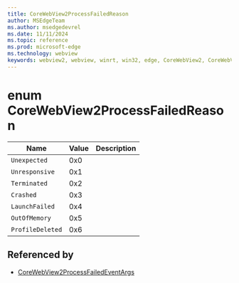 ```yaml
---
title: CoreWebView2ProcessFailedReason
author: MSEdgeTeam
ms.author: msedgedevrel
ms.date: 11/11/2024
ms.topic: reference
ms.prod: microsoft-edge
ms.technology: webview
keywords: webview2, webview, winrt, win32, edge, CoreWebView2, CoreWebView2Controller, browser control, edge html, CoreWebView2ProcessFailedReason
---
```


# enum CoreWebView2ProcessFailedReason

| Name |  Value | Description |
|--|--|--|
|`Unexpected` | 0x0  |  |
|`Unresponsive` | 0x1  |  |
|`Terminated` | 0x2  |  |
|`Crashed` | 0x3  |  |
|`LaunchFailed` | 0x4  |  |
|`OutOfMemory` | 0x5  |  |
|`ProfileDeleted` | 0x6  |  |


## Referenced by

- [CoreWebView2ProcessFailedEventArgs](corewebview2processfailedeventargs.md)
